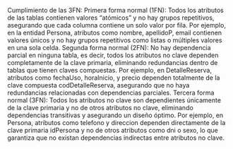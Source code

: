 Cumplimiento de las 3FN:
Primera forma normal (1FN): Todos los atributos de las tablas contienen valores “atómicos” y no hay grupos repetitivos, asegurando que cada columna contiene un solo valor por fila.
                            Por ejemplo, en la entidad Persona, atributos como nombre, apellidoP, email contienen valores únicos y no hay grupos repetitivos como listas o múltiples valores en una sola celda.
Segunda forma normal (2FN): No hay dependencia parcial en ninguna tabla, es decir, todos los atributos no clave dependen completamente de la clave primaria, eliminando redundancias dentro de tablas que tienen claves compuestas.
                            Por ejemplo, en DetalleReserva, atributos como fechaUso, horaInicio, y precio dependen totalmente de la clave compuesta codDetalleReserva, asegurando que no haya redundancias relacionadas con dependencias parciales.
Tercera forma normal (3FN): Todos los atributos no clave son dependientes únicamente de la clave primaria y no de otros atributos no clave, eliminando dependencias transitivas y asegurando un diseño óptimo.
                            Por ejemplo, en Persona, atributos como telefono y direccion dependen directamente de la clave primaria idPersona y no de otros atributos como dni o sexo, lo que garantiza que no existan dependencias indirectas entre atributos no clave.
